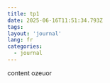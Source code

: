 ```yaml
---
title: tp1
date: 2025-06-16T11:51:34.793Z
tags:
layout: 'journal'
lang: fr
categories: 
  - journal
---
```

content ozeuor